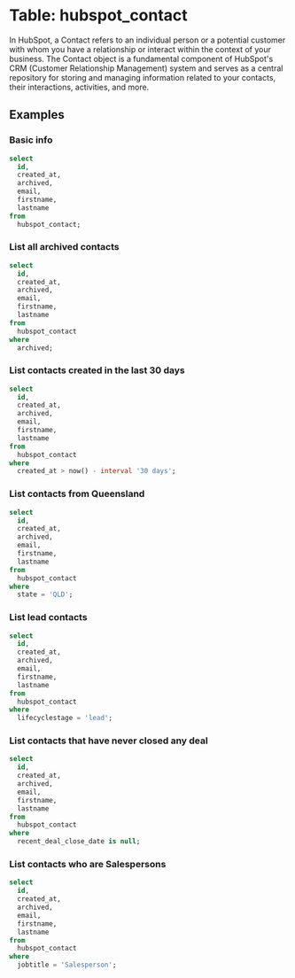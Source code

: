 # Table: hubspot_contact

In HubSpot, a Contact refers to an individual person or a potential customer with whom you have a relationship or interact within the context of your business. The Contact object is a fundamental component of HubSpot's CRM (Customer Relationship Management) system and serves as a central repository for storing and managing information related to your contacts, their interactions, activities, and more.

## Examples

### Basic info

```sql
select
  id,
  created_at,
  archived,
  email,
  firstname,
  lastname
from
  hubspot_contact;
```

### List all archived contacts

```sql
select
  id,
  created_at,
  archived,
  email,
  firstname,
  lastname
from
  hubspot_contact
where
  archived;
```

### List contacts created in the last 30 days

```sql
select
  id,
  created_at,
  archived,
  email,
  firstname,
  lastname
from
  hubspot_contact
where
  created_at > now() - interval '30 days';
```

### List contacts from Queensland

```sql
select
  id,
  created_at,
  archived,
  email,
  firstname,
  lastname
from
  hubspot_contact
where
  state = 'QLD';
```

### List lead contacts

```sql
select
  id,
  created_at,
  archived,
  email,
  firstname,
  lastname
from
  hubspot_contact
where
  lifecyclestage = 'lead';
```

### List contacts that have never closed any deal

```sql
select
  id,
  created_at,
  archived,
  email,
  firstname,
  lastname
from
  hubspot_contact
where
  recent_deal_close_date is null;
```

### List contacts who are Salespersons

```sql
select
  id,
  created_at,
  archived,
  email,
  firstname,
  lastname
from
  hubspot_contact
where
  jobtitle = 'Salesperson';
```

